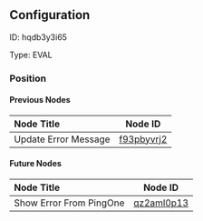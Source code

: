 # <nil>
## Configuration
ID:  hqdb3y3i65

Type: EVAL 








### Position

#### Previous Nodes
| Node Title | Node ID |
| :------------- | ------------ |
| Update Error Message | [f93pbyvrj2](./f93pbyvrj2.md) | 
 
 #### Future Nodes
| Node Title | Node ID |
| :------------- | ------------ |
| Show Error From PingOne |[qz2aml0p13](./qz2aml0p13.md) | 